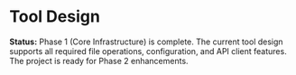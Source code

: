 # Tool Design

**Status:** Phase 1 (Core Infrastructure) is complete. The current tool design supports all required file operations, configuration, and API client features. The project is ready for Phase 2 enhancements. 
